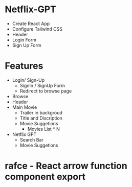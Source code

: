 # Netflix-GPT

- Create React App
- Configure Tailwind CSS
- Header
- Login Form
- Sign Up Form

# Features

- Login/ Sign-Up
  - SignIn / SignUp Form
  - Redirect to browse page
- Browse
- Header
- Main Movie
  - Trailer in backgroud
  - Title and Discription
  - Movie Suggetions
    - Movies List \* N
- Netflix GPT
  - Search Bar
  - Movie Suggetions

# rafce - React arrow function component export
